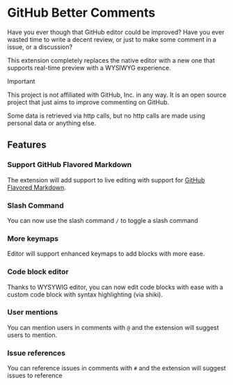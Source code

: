 # GitHub Better Comments

Have you ever though that GitHub editor could be improved? Have you ever wasted time to write a decent review, or just
to make some comment in a issue, or a discussion?

This extension completely replaces the native
editor with a new one that supports real-time preview with a WYSIWYG experience.

> [!IMPORTANT]
> 
> This project is not affiliated with GitHub, Inc. in any way. It is an open source project that just aims to
> improve commenting on GitHub.
> 
> Some data is retrieved via http calls, but no http calls are made using personal data or anything else.

## Features

### Support GitHub Flavored Markdown

The extension will add support to live editing with support
for [GitHub Flavored Markdown](https://github.github.com/gfm/).

### Slash Command

You can now use the slash command `/` to toggle a slash command

### More keymaps

Editor will support enhanced keymaps to add blocks with more ease.

### Code block editor

Thanks to WYSYWIG editor, you can now edit code blocks with ease with a custom code block with syntax highlighting (via
shiki).

### User mentions

You can mention users in comments with `@` and the extension will suggest users to mention.

### Issue references

You can reference issues in comments with `#` and the extension will suggest issues to reference